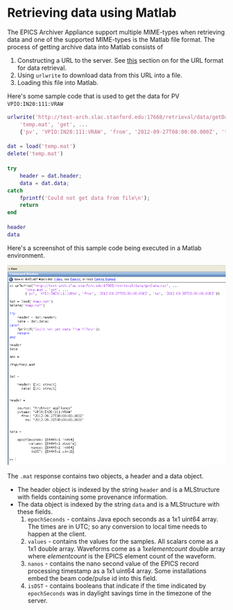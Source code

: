 # Retrieving data using Matlab

The EPICS Archiver Appliance support multiple MIME-types when retrieving
data and one of the supported MIME-types is the Matlab file format. The
process of getting archive data into Matlab consists of

1. Constructing a URL to the server. See
   [this](userguide.html#retrieval_url_formula) section on for the URL
   format for data retrieval.
2. Using `urlwrite` to download data from this URL into a file.
3. Loading this file into Matlab.

Here\'s some sample code that is used to get the data for PV
`VPIO:IN20:111:VRAW`

```matlab
urlwrite('http://test-arch.slac.stanford.edu:17668/retrieval/data/getData.mat', ...
    'temp.mat', 'get', ...
    {'pv', 'VPIO:IN20:111:VRAW', 'from', '2012-09-27T08:00:00.000Z', 'to', '2012-09-28T08:00:00.000Z'})

dat = load('temp.mat')
delete('temp.mat')

try
    header = dat.header;
    data = dat.data;
catch
    fprintf('Could not get data from file\n');
    return
end

header
data
```

Here\'s a screenshot of this sample code being executed in a Matlab
environment.

![image](../images/matlab1.png)

The `.mat` response contains two objects, a header and a data object.

- The header object is indexed by the string `header` and is a
  MLStructure with fields containing some provenance information.
- The data object is indexed by the string `data` and is a MLStructure
  with these fields.
  1. `epochSeconds` - contains Java epoch seconds as a 1x1 uint64
     array. The times are in UTC; so any conversion to local time
     needs to happen at the client.
  2. `values` - contains the values for the samples. All scalars come
     as a 1x1 double array. Waveforms come as a 1x*elementcount*
     double array where _elementcount_ is the EPICS element count of
     the waveform.
  3. `nanos` - contains the nano second value of the EPICS record
     processing timestamp as a 1x1 uint64 array. Some installations
     embed the beam code/pulse id into this field.
  4. `isDST` - contains booleans that indicate if the time indicated
     by `epochSeconds` was in daylight savings time in the timezone
     of the server.
